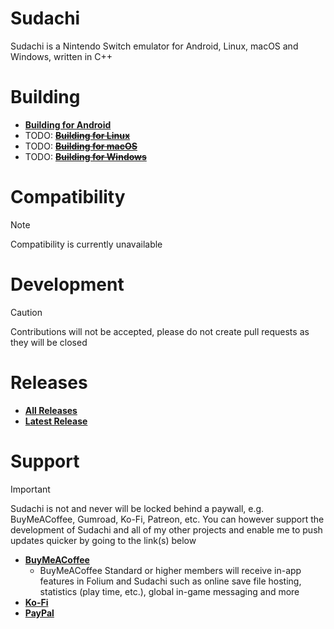 # Sudachi
Sudachi is a Nintendo Switch emulator for Android, Linux, macOS and Windows, written in C++

# Building
- **[Building for Android](documentation/building/ANDROID.md)**
- TODO: ~~**[Building for Linux](https://official-antique.gitbook.io/sudachi/building/linux)**~~
- TODO: ~~**[Building for macOS](https://official-antique.gitbook.io/sudachi/building/macos)**~~
- TODO: ~~**[Building for Windows](https://official-antique.gitbook.io/sudachi/building/window)**~~

# Compatibility
> [!NOTE]
> Compatibility is currently unavailable

# Development
> [!CAUTION]
> Contributions will not be accepted, please do not create pull requests as they will be closed

# Releases
- **[All Releases](https://github.com/sudachi-emu/sudachi/releases)**
- **[Latest Release](https://github.com/sudachi-emu/sudachi/releases/latest)**

# Support
> [!IMPORTANT]
Sudachi is not and never will be locked behind a paywall, e.g. BuyMeACoffee, Gumroad, Ko-Fi, Patreon, etc. You can however support the development of Sudachi and all of my other projects and enable me to push updates quicker by going to the link(s) below
- **[BuyMeACoffee](https://buymeacoffee.com/jarrodnorwell)**
    - BuyMeACoffee Standard or higher members will receive in-app features in Folium and Sudachi such as online save file hosting, statistics (play time, etc.), global in-game messaging and more
- **[Ko-Fi](https://ko-fi.com/antiquecodes)**
- **[PayPal](https://paypal.me/officialantique)**